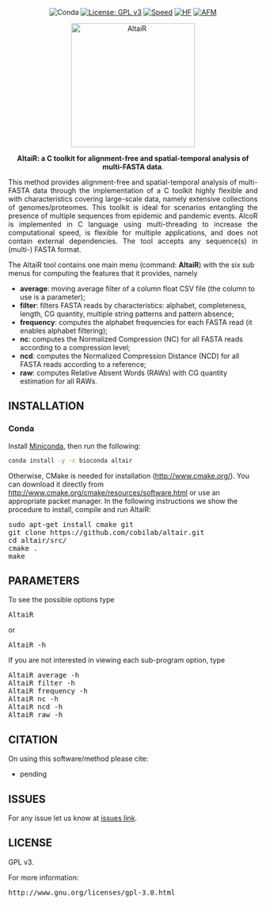 <div align="center">

![Conda](https://img.shields.io/conda/dn/bioconda/altair)
[![License: GPL v3](https://img.shields.io/badge/License-GPL%20v3-blue.svg)](LICENSE)
[![Speed](https://img.shields.io/static/v1.svg?label=Testing&message=High-speed%20&color=green)](#)
[![HF](https://img.shields.io/static/v1.svg?label=Testing&message=High-flexibility&color=blue)](#)
[![AFM](https://img.shields.io/static/v1.svg?label=Method&message=alignment-free&color=yellow)](#)

</div>

<p align="center"><img src="imgs/logo_trans.png" alt="AltaiR" width="250" border="0" /></p>
<p align="center">
<b>AltaiR: a C toolkit for alignment-free and spatial-temporal analysis of multi-FASTA data</b>. 
</p>

<p align="justify">
This method provides alignment-free and spatial-temporal analysis of multi-FASTA data through the implementation of a C toolkit highly flexible and with characteristics covering large-scale data, namely extensive collections of genomes/proteomes. This toolkit is ideal for scenarios entangling the presence of multiple sequences from epidemic and pandemic events. AlcoR is implemented in C language using multi-threading to increase the computational speed, is flexible for multiple applications, and does not contain external dependencies. The tool accepts any sequence(s) in (multi-) FASTA format.

The AltaiR tool contains one main menu (command: <b>AltaiR</b>) with the six sub menus for computing the features that it provides, namely
<ul>
<li><b>average</b>: moving average filter of a column float CSV file (the column to use is a parameter);</li>
<li><b>filter</b>: filters FASTA reads by characteristics: alphabet, completeness, length, CG quantity, multiple string patterns and pattern absence; </li>
<li><b>frequency</b>: computes the alphabet frequencies for each FASTA read (it enables alphabet filtering);</li>
<li><b>nc</b>: computes the Normalized Compression (NC) for all FASTA reads according to a compression level;</li>
<li><b>ncd</b>: computes the Normalized Compression Distance (NCD) for all FASTA reads according to a reference;</li>
<li><b>raw</b>: computes Relative Absent Words (RAWs) with CG quantity estimation for all RAWs.</li>
</ul>
</p>

## INSTALLATION ##

### Conda
Install [Miniconda](https://docs.conda.io/en/latest/miniconda.html), then run the following:
```bash
conda install -y -c bioconda altair
```

Otherwise, CMake is needed for installation (http://www.cmake.org/). You can download it directly from http://www.cmake.org/cmake/resources/software.html or use an appropriate packet manager. In the following instructions we show the procedure to install, compile and run AltaiR:

<pre>
sudo apt-get install cmake git
git clone https://github.com/cobilab/altair.git
cd altair/src/
cmake .
make
</pre>

## PARAMETERS

To see the possible options type
<pre>
AltaiR
</pre>
or
<pre>
AltaiR -h
</pre>

If you are not interested in viewing each sub-program option, type 
<pre>
AltaiR average -h
AltaiR filter -h
AltaiR frequency -h
AltaiR nc -h
AltaiR ncd -h
AltaiR raw -h
</pre>

## CITATION ##

On using this software/method please cite:

* pending

## ISSUES ##

For any issue let us know at [issues link](https://github.com/cobilab/altair/issues).

## LICENSE ##

GPL v3.

For more information:
<pre>http://www.gnu.org/licenses/gpl-3.0.html</pre>

